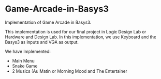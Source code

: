 # Game-Arcade-in-Basys3
Implementation of Game Arcade in Basys3.

This implementation is used for our final project in Logic Design Lab or Hardware and Design Lab. In this implementation, we use Keyboard and the Basys3 as inputs and VGA as output.

We have Implemented:
- Main Menu
- Snake Game
- 2 Musics (Au Matin or Morning Mood and The Entertainer
